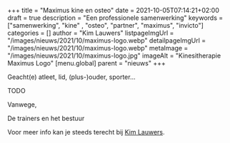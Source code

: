 +++
title = "Maximus kine en osteo"
date = 2021-10-05T07:14:21+02:00
draft = true
description = "Een professionele samenwerking"
keywords = ["samenwerking", "kine" , "osteo", "partner", "maximus", "invicto"]
categories = []
author = "Kim Lauwers"
listpageImgUrl = "/images/nieuws/2021/10/maximus-logo.webp"
detailpageImgUrl = "/images/nieuws/2021/10/maximus-logo.webp"
metaImage = "/images/nieuws/2021/10/maximus-logo.jpg"
imageAlt = "Kinesitherapie Maximus Logo"
[menu.global]
parent = "nieuws"
+++

Geacht(e) atleet, lid, (plus-)ouder, sporter…

TODO

Vanwege,

De trainers en het bestuur

Voor meer info kan je steeds terecht bij [Kim Lauwers](https://www.jujitsukeerbergen.be/trainers/#Kim_Lauwers).